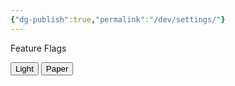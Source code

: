 ```yaml
---
{"dg-publish":true,"permalink":"/dev/settings/"}
---
```


Feature Flags

<p>
<div id="feature-flags"></div>
<script src="https://starryxoxo.github.io/treeajmgar/src/helpers/feature.js"></script>

<button id="theme-light" style="squared-button">Light</button>
<button id="theme-paper" style="squared-button">Paper</button>

<script>
function setTheme(theme) {
  document.body.classList.remove('theme-light', 'theme-paper');
  document.body.classList.add('theme-' + theme);
  localStorage.setItem('theme', theme);
}

function getSavedTheme() {
  return localStorage.getItem('theme') || 'dark';
}

document.addEventListener('DOMContentLoaded', function() {
  setTheme(getSavedTheme());
});

document.getElementById('theme-light').onclick = () => setTheme('light');
document.getElementById('theme-paper').onclick = () => setTheme('paper');
</script>